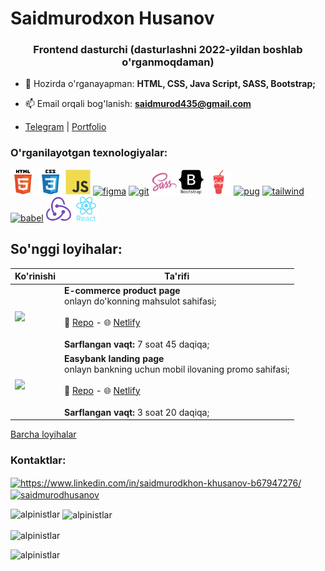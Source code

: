 # Saidmurodxon Husanov

<h3 align="center">Frontend dasturchi (dasturlashni 2022-yildan boshlab o'rganmoqdaman)</h3>

- 🌱 Hozirda o'rganayapman: **HTML, CSS, Java Script, SASS, Bootstrap;**

- 📫 Email orqali bog'lanish: **saidmurod435@gmail.com**
- [Telegram](https://t.me/ontario24) | [Portfolio](https://www.saidmurodkhon.uz)

<p align="left">
</p>

<h3 align="left">O'rganilayotgan texnologiyalar:</h3>

<p align="left">
  <a href="https://www.w3.org/html/" target="_blank" rel="noreferrer"><img src="https://raw.githubusercontent.com/devicons/devicon/master/icons/html5/html5-original-wordmark.svg" alt="html5" width="40" height="40"/></a>
  <a href="https://www.w3schools.com/css/" target="_blank" rel="noreferrer"><img src="https://raw.githubusercontent.com/devicons/devicon/master/icons/css3/css3-original-wordmark.svg" alt="css3" width="40" height="40"/></a>
  <a href="https://developer.mozilla.org/en-US/docs/Web/JavaScript" target="_blank" rel="noreferrer"><img src="https://raw.githubusercontent.com/devicons/devicon/master/icons/javascript/javascript-original.svg" alt="javascript" width="40" height="40"/></a>
  <a href="https://www.figma.com/" target="_blank" rel="noreferrer"><img src="https://www.vectorlogo.zone/logos/figma/figma-icon.svg" alt="figma" width="40" height="40"/></a>
  <a href="https://git-scm.com/" target="_blank" rel="noreferrer"><img src="https://www.vectorlogo.zone/logos/git-scm/git-scm-icon.svg" alt="git" width="40" height="40"/></a>
  <a href="https://sass-lang.com" target="_blank" rel="noreferrer"><img src="https://raw.githubusercontent.com/devicons/devicon/master/icons/sass/sass-original.svg" alt="sass" width="40" height="40"/></a>
  <a href="https://getbootstrap.com" target="_blank" rel="noreferrer"><img src="https://raw.githubusercontent.com/devicons/devicon/master/icons/bootstrap/bootstrap-plain-wordmark.svg" alt="bootstrap" width="40" height="40"/></a>
  <a href="https://gulpjs.com" target="_blank" rel="noreferrer"><img src="https://raw.githubusercontent.com/devicons/devicon/master/icons/gulp/gulp-plain.svg" alt="gulp" width="40" height="40"/></a>
  <a href="https://pugjs.org" target="_blank" rel="noreferrer"><img src="https://cdn.worldvectorlogo.com/logos/pug.svg" alt="pug" width="40" height="40"/></a>
  <a href="https://tailwindcss.com/" target="_blank" rel="noreferrer"><img src="https://www.vectorlogo.zone/logos/tailwindcss/tailwindcss-icon.svg" alt="tailwind" width="40" height="40"/></a>
  <a href="https://babeljs.io/" target="_blank" rel="noreferrer"><img src="https://www.vectorlogo.zone/logos/babeljs/babeljs-icon.svg" alt="babel" width="40" height="40"/></a>
  <a href="https://redux.js.org" target="_blank" rel="noreferrer"><img src="https://raw.githubusercontent.com/devicons/devicon/master/icons/redux/redux-original.svg" alt="redux" width="40" height="40"/></a>
  <a href="https://reactjs.org/" target="_blank" rel="noreferrer"><img src="https://raw.githubusercontent.com/devicons/devicon/master/icons/react/react-original-wordmark.svg" alt="react" width="40" height="40"/></a>
</p>

## So'nggi loyihalar:
| Ko'rinishi  | Ta'rifi |
|---|---|
| <img src="https://res.cloudinary.com/dz209s6jk/image/upload/f_auto,q_auto,w_700/Challenges/uehz7kwoo7gesfebbqi8.jpg" width="250"> | <b>E-commerce product page</b> <br>onlayn do'konning mahsulot sahifasi;  <br><br> 📰 [Repo](https://github.com/ALPINISTLAR/ecommerce-product-page) - 🌐 [Netlify](https://saidmurodkhon-ecommerce-product-page.netlify.app/) <br><br> <b>Sarflangan vaqt:</b> 7 soat 45 daqiqa; |
| <img src="https://res.cloudinary.com/dz209s6jk/image/upload/f_auto,q_auto,w_700/Challenges/yezt1f56cfp2njnakpbo.jpg" width="250">  | <b>Easybank landing page</b> <br>onlayn bankning uchun mobil ilovaning promo sahifasi;  <br><br> 📰 [Repo](https://github.com/ALPINISTLAR/Easybank) - 🌐 [Netlify](https://saidmurodkhon-easybank.netlify.app/) <br><br> <b>Sarflangan vaqt:</b> 3 soat 20 daqiqa;  |

<a href="https://saidmurodkhon.uz">Barcha loyihalar</a>

<h3 align="left">Kontaktlar:</h3>
<p align="left">
<a href="https://linkedin.com/in/https://www.linkedin.com/in/saidmurodkhon-khusanov-b67947276/" target="blank"><img align="center" src="https://raw.githubusercontent.com/rahuldkjain/github-profile-readme-generator/master/src/images/icons/Social/linked-in-alt.svg" alt="https://www.linkedin.com/in/saidmurodkhon-khusanov-b67947276/" height="30" width="40" /></a>
<a href="https://instagram.com/saidmurodhusanov" target="blank"><img align="center" src="https://raw.githubusercontent.com/rahuldkjain/github-profile-readme-generator/master/src/images/icons/Social/instagram.svg" alt="saidmurodhusanov" height="30" width="40" /></a>
</p>

<p><img align="left" src="https://github-readme-stats.vercel.app/api/top-langs?username=alpinistlar&show_icons=true&locale=en&layout=compact" alt="alpinistlar" /></p>

<p>&nbsp;<img align="center" src="https://github-readme-stats.vercel.app/api?username=alpinistlar&show_icons=true&locale=en" alt="alpinistlar" /></p>

<p><img align="center" src="https://github-readme-streak-stats.herokuapp.com/?user=alpinistlar&" alt="alpinistlar" /></p>

<p align="left"> <img src="https://komarev.com/ghpvc/?username=alpinistlar&label=Profile%20views&color=0e75b6&style=flat" alt="alpinistlar" /> </p>
